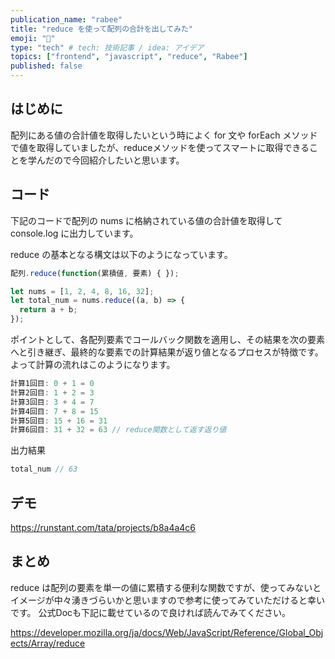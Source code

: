 ```yaml
---
publication_name: "rabee"
title: "reduce を使って配列の合計を出してみた"
emoji: "🌟"
type: "tech" # tech: 技術記事 / idea: アイデア
topics: ["frontend", "javascript", "reduce", "Rabee"]
published: false
---
```

## はじめに
配列にある値の合計値を取得したいという時によく for 文や forEach メソッドで値を取得していましたが、reduceメソッドを使ってスマートに取得できることを学んだので今回紹介したいと思います。

## コード
下記のコードで配列の nums に格納されている値の合計値を取得して console.log に出力しています。

reduce の基本となる構文は以下のようになっています。

```js
配列.reduce(function(累積値, 要素) { });
```

```js
let nums = [1, 2, 4, 8, 16, 32];
let total_num = nums.reduce((a, b) => {
  return a + b;
});
```

ポイントとして、各配列要素でコールバック関数を適用し、その結果を次の要素へと引き継ぎ、最終的な要素での計算結果が返り値となるプロセスが特徴です。
よって計算の流れはこのようになります。

```js
計算1回目: 0 + 1 = 0 
計算2回目: 1 + 2 = 3
計算3回目: 3 + 4 = 7
計算4回目: 7 + 8 = 15
計算5回目: 15 + 16 = 31
計算6回目: 31 + 32 = 63 // reduce関数として返す返り値
```

出力結果

```js
total_num // 63
```

## デモ

https://runstant.com/tata/projects/b8a4a4c6

## まとめ
reduce は配列の要素を単一の値に累積する便利な関数ですが、使ってみないとイメージが中々湧きづらいかと思いますので参考に使ってみていただけると幸いです。
公式Docも下記に載せているので良ければ読んでみてください。

https://developer.mozilla.org/ja/docs/Web/JavaScript/Reference/Global_Objects/Array/reduce